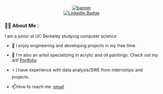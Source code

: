### 
<div id="header" align="center">
  <a href="https://github.com/sydneygreeno/sydneygreeno/blob/main/backg%20copy.gif">
    <img src="https://github.com/sydneygreeno/sydneygreeno/blob/main/backg%20copy.gif" alt="banner"/>
  </a>
</div>

<div id="badges" align="center">
  <a href="https://www.linkedin.com/in/sydney-greeno-6186421b2/">
    <img src="https://img.shields.io/badge/LinkedIn-blue?style=for-the-badge&logo=linkedin&logoColor=white" alt="LinkedIn Badge"/>
  </a>
</div>

### :woman_technologist: About Me :
I am a junior at UC Berkeley studying computer science <img src="https://media.giphy.com/media/WUlplcMpOCEmTGBtBW/giphy.gif" width="10">

- :telescope: I enjoy engineering and developing projects in my free time.

- :seedling: I'm also an artist specializing in acrylic and oil paintings. Check out my art! [Portfolio](https://www.instagram.com/syd_ney_art_ist/)

- :zap: I have experience with data analysis/SWE from internships and projects.

- :mailbox:How to reach me: [email](sydneygreeno@berkeley.edu)

<!--
**sydneygreeno/sydneygreeno** is a ✨ _special_ ✨ repository because its `README.md` (this file) appears on your GitHub profile.
